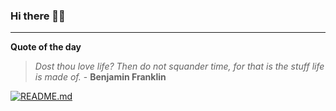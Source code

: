 ### Hi there 👋🏻


---

**Quote of the day**

> *Dost thou love life? Then do not squander time, for that is the stuff life is made of.* - **Benjamin Franklin** 

[![README.md](https://github.com/marcolovazzano/marcolovazzano/actions/workflows/readme.yml/badge.svg?branch=main)](https://github.com/marcolovazzano/marcolovazzano/actions/workflows/readme.yml)

